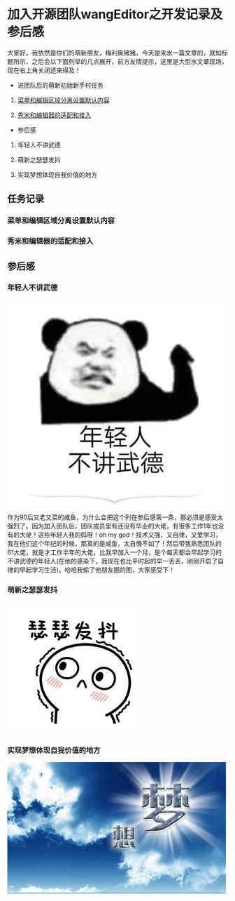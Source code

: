 # 加入开源团队wangEditor之开发记录及参后感

大家好，我依然是你们的萌新朋友，梅利奥猪猪，今天是来水一篇文章的，就如标题所示，之后会以下面列举的几点展开，前方友情提示，这里是大型水文章现场，现在右上角关闭还来得及！

* 进团队后的萌新初始新手村任务

1. [菜单和编辑区域分离设置默认内容](https://github.com/wangeditor-team/wangEditor/issues/3000)

2. [秀米和编辑器的适配和接入](https://github.com/wangeditor-team/wangEditor/issues/2803)

* 参后感

1. 年轻人不讲武德

2. 萌新之瑟瑟发抖

3. 实现梦想体现自我价值的地方

## 任务记录

### 菜单和编辑区域分离设置默认内容



### 秀米和编辑器的适配和接入
## 参后感
### 年轻人不讲武德

![](./images/after-join/fight.jpg)

作为90后又老又菜的咸鱼，为什么会把这个列在参后感第一条，那必须是感受太强烈了。因为加入团队后，团队成员里有还没有毕业的大佬，有很多工作1年也没有的大佬！这些年轻人我的妈呀！oh my god！技术又强，又自律，又爱学习，我在他们这个年纪的时候，那真的是咸鱼，太自愧不如了！然后带我熟悉团队的61大佬，就是才工作半年的大佬，比我早加入一个月，是个每天都会早起学习的不讲武德的年轻人(在他的感染下，我现在也比平时起的早一丢丢，刚刚开启了自律的早起学习生活)。哈哈我偷了他朋友圈的图，大家感受下！

### 萌新之瑟瑟发抖

![](./images/after-join/dou.jpg)

### 实现梦想体现自我价值的地方

![](./images/after-join/dream.jpg)

